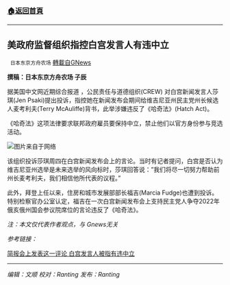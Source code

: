 ###  [:house:返回首頁](https://github.com/ourhimalayas/txt)
---


## 美政府监督组织指控白宫发言人有违中立
` 日本东京方舟农场` [轉載自GNews](https://gnews.org/zh-hans/1598334/)

**撰稿：日本东京方舟农场 子辰**

据美国中文网近期综合报道 ，公民责任与道德组织(CREW) 对白宫新闻发言人莎琪(Jen Psaki)提出投诉，指控她在新闻发布会期间给维吉尼亚州民主党州长候选人麦考利夫(Terry McAuliffe)背书，此举涉嫌违反了《哈奇法》(Hatch Act)。

《哈奇法》这项法律要求联邦政府雇员要保持中立，禁止他们以官方身份参与竞选活动。

![](https://assets.gnews.org/wp-content/uploads/2021/10/160326bgaapevdzwaw1paz.jpg)图片来自于网络

该组织投诉莎琪周四在白宫新闻发布会上的言论。当时有记者提问，白宫是否认为维吉尼亚州选举是未来选举的风向标时，莎琪回答说：”我们将尽一切努力帮助前州长麦考利夫，我们相信他所代表的议程。”

此外，拜登上任以来，住房和城市发展部部长福吉(Marcia Fudge)也遭到投诉。特别检察官办公室认定，福吉在一次白宫新闻发布会上支持民主党人争夺2022年俄亥俄州国会参议院席位的言论违反了《哈奇法》。

*注：本文仅代表作者观点，与 Gnews无关*

*参考链接：*

[简报会上发表这一评论 白宫发言人被指有违中立](http://www.sinovision.net/portal.php?mod=view&amp;mobile=yes&amp;aid=505937#sinovapp-1634412743)

* * *

*编辑：文顺 校对：Ranting 发布：Ranting*
